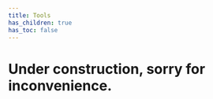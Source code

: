 ```yaml
---
title: Tools
has_children: true
has_toc: false
---
```


# Under construction, sorry for inconvenience.